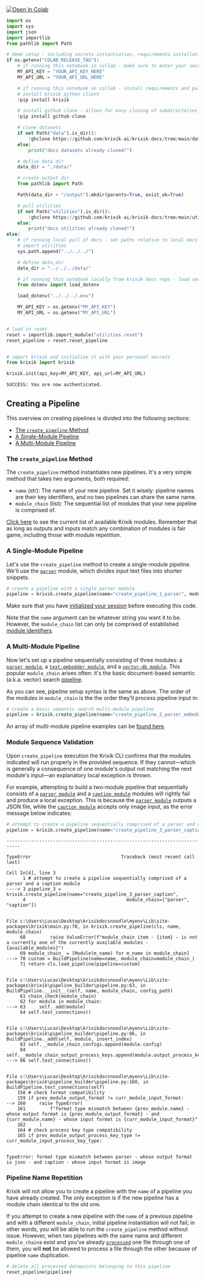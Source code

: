 <a href="https://colab.research.google.com/github/krixik-ai/krixik-docs/blob/main/docs/system/pipeline_creation/create_pipeline.ipynb" target="_parent"><img src="https://colab.research.google.com/assets/colab-badge.svg" alt="Open In Colab"/></a>


```python
import os
import sys
import json
import importlib
from pathlib import Path

# demo setup - including secrets instantiation, requirements installation, and path setting
if os.getenv("COLAB_RELEASE_TAG"):
    # if running this notebook in collab - make sure to enter your secrets
    MY_API_KEY = "YOUR_API_KEY_HERE"
    MY_API_URL = "YOUR_API_URL_HERE"

    # if running this notebook on collab - install requirements and pull required subdirectories
    # install krixik python client
    !pip install krixik

    # install github clone - allows for easy cloning of subdirectories from docs repo: https://github.com/krixik-ai/krixik-docs
    !pip install github-clone

    # clone datasets
    if not Path("data").is_dir():
        !ghclone https://github.com/krixik-ai/krixik-docs/tree/main/data
    else:
        print("docs datasets already cloned!")

    # define data dir
    data_dir = "./data/"

    # create output dir
    from pathlib import Path

    Path(data_dir + "/output").mkdir(parents=True, exist_ok=True)

    # pull utilities
    if not Path("utilities").is_dir():
        !ghclone https://github.com/krixik-ai/krixik-docs/tree/main/utilities
    else:
        print("docs utilities already cloned!")
else:
    # if running local pull of docs - set paths relative to local docs structure
    # import utilities
    sys.path.append("../../../")

    # define data_dir
    data_dir = "../../../data/"

    # if running this notebook locally from krixik docs repo - load secrets from a .env placed at the base of the docs repo
    from dotenv import load_dotenv

    load_dotenv("../../../.env")

    MY_API_KEY = os.getenv("MY_API_KEY")
    MY_API_URL = os.getenv("MY_API_URL")


# load in reset
reset = importlib.import_module("utilities.reset")
reset_pipeline = reset.reset_pipeline


# import krixik and initialize it with your personal secrets
from krixik import krixik

krixik.init(api_key=MY_API_KEY, api_url=MY_API_URL)
```

    SUCCESS: You are now authenticated.


## Creating a Pipeline

This overview on creating pipelines is divided into the following sections:

- [The `create_pipeline` Method](#the-create_pipeline-method)
- [A Single-Module Pipeline](#a-single-module-pipeline)
- [A Multi-Module Pipeline](#a-multi-module-pipeline)

### The `create_pipeline` Method

The `create_pipeline` method instantiates new pipelines. It's a very simple method that takes two arguments, both required:

- `name` (str): The name of your new pipeline. Set it wisely: pipeline names are their key identifiers, and no two pipelines can share the same name.
- `module_chain` (list): The sequential list of modules that your new pipeline is comprised of.

[Click here](../../modules/modules_overview.md) to see the current list of available Krixik modules. Remember that as long as outputs and inputs match any combination of modules is fair game, including those with module repetition.

### A Single-Module Pipeline

Let's use the `create_pipeline` method to create a single-module pipeline. We'll use the [`parser`](../../modules/support_function_modules/parser_module.md) module, which divides input text files into shorter snippets.


```python
# create a pipeline with a single parser module
pipeline = krixik.create_pipeline(name="create_pipeline_1_parser", module_chain=["parser"])
```

Make sure that you have [initialized your session](../initialization/initialize_and_authenticate.md) before executing this code.

Note that the `name` argument can be whatever string you want it to be. However, the `module_chain` list can only be comprised of established [module identifiers](../convenience_methods/convenience_methods.md#view-all-available-modules-with-the-available_modules-property).

### A Multi-Module Pipeline

Now let's set up a pipeline sequentially consisting of three modules: a [`parser module`](../../modules/support_function_modules/parser_module.md), a [`text-embedder module`](../../modules/ai_modules/text-embedder_module.md), and a [`vector-db module`](../../modules/database_modules/vector-db_module.md).  This popular `module_chain` arises often: it's the basic document-based semantic (a.k.a. vector) search [pipeline](../../examples/search_pipeline_examples/multi_basic_semantic_search.md).

As you can see, pipeline setup syntax is the same as above. The order of the modules in `module_chain` is the the order they'll process pipeline input in:


```python
# create a basic semantic search multi-module pipeline
pipeline = krixik.create_pipeline(name="create_pipeline_2_parser_embedder_vector", module_chain=["parser", "text-embedder", "vector-db"])
```

An array of multi-module pipeline examples can be [found here](../../examples/pipeline_examples_overview.md).

### Module Sequence Validation

Upon `create_pipeline` execution the Krixik CLI confirms that the modules indicated will run properly in the provided sequence. If they cannot—which is generally a consequence of one module's output not matching the next module's input—an explanatory local exception is thrown.

For example, attempting to build a two-module pipeline that sequentially consists of a [`parser module`](../../modules/support_function_modules/parser_module.md) and a [`caption module`](../../modules/ai_modules/caption_module.md) modules will rightly fail and produce a local exception.  This is because the [`parser module`](../../modules/support_function_modules/parser_module.md) outputs a JSON file, while the [`caption module`](../../modules/ai_modules/caption_module.md) accepts only image input, as the error message below indicates:


```python
# attempt to create a pipeline sequentially comprised of a parser and a caption module
pipeline = krixik.create_pipeline(name="create_pipeline_3_parser_caption", module_chain=["parser", "caption"])
```


    ---------------------------------------------------------------------------

    TypeError                                 Traceback (most recent call last)

    Cell In[4], line 3
          1 # attempt to create a pipeline sequentially comprised of a parser and a caption module
    ----> 3 pipeline_3 = krixik.create_pipeline(name="create_pipeline_3_parser_caption",
          4                                     module_chain=["parser", "caption"])


    File c:\Users\Lucas\Desktop\krixikdocsnoodle\myenv\Lib\site-packages\krixik\main.py:70, in krixik.create_pipeline(cls, name, module_chain)
         68         raise ValueError(f"module_chain item - {item} - is not a currently one of the currently available modules -{available_modules}")
         69 module_chain_ = [Module(m_name) for m_name in module_chain]
    ---> 70 custom = BuildPipeline(name=name, module_chain=module_chain_)
         71 return cls.load_pipeline(pipeline=custom)


    File c:\Users\Lucas\Desktop\krixikdocsnoodle\myenv\Lib\site-packages\krixik\pipeline_builder\pipeline.py:63, in BuildPipeline.__init__(self, name, module_chain, config_path)
         61 chain_check(module_chain)
         62 for module in module_chain:
    ---> 63     self._add(module)
         64 self.test_connections()


    File c:\Users\Lucas\Desktop\krixikdocsnoodle\myenv\Lib\site-packages\krixik\pipeline_builder\pipeline.py:86, in BuildPipeline._add(self, module, insert_index)
         83 self.__module_chain_configs.append(module.config)
         84 self.__module_chain_output_process_keys.append(module.output_process_key)
    ---> 86 self.test_connections()


    File c:\Users\Lucas\Desktop\krixikdocsnoodle\myenv\Lib\site-packages\krixik\pipeline_builder\pipeline.py:160, in BuildPipeline.test_connections(self)
        158 # check format compatibility
        159 if prev_module_output_format != curr_module_input_format:
    --> 160     raise TypeError(
        161         f"format type mismatch between {prev_module.name} - whose output format is {prev_module_output_format} - and {curr_module.name} - whose input format is {curr_module_input_format}"
        162     )
        164 # check process key type compatibility
        165 if prev_module_output_process_key_type != curr_module_input_process_key_type:


    TypeError: format type mismatch between parser - whose output format is json - and caption - whose input format is image


### Pipeline Name Repetition

Krixik will not allow you to create a pipeline with the `name` of a pipeline you have already created. The only exception is if the new pipeline has a module chain identical to the old one.

If you attempt to create a new pipeline with the `name` of a previous pipeline and with a different `module_chain`, initial pipeline instantiation will not fail; in other words, you will be able to run the `create_pipeline` method without issue. However, when two pipelines with the same name and different `module_chain`s exist and you've already [`processed`](../parameters_processing_files_through_pipelines/process_method.md) one file through one of them, you will **not** be allowed to process a file through the other because of pipeline `name` duplication.


```python
# delete all processed datapoints belonging to this pipeline
reset_pipeline(pipeline)
```
